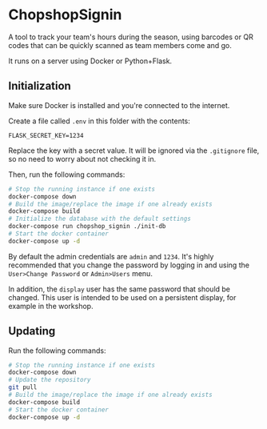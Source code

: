 # ChopshopSignin

A tool to track your team's hours during the season, using barcodes or QR codes that can be quickly scanned as team members come and go.

It runs on a server using Docker or Python+Flask.

## Initialization

Make sure Docker is installed and you're connected to the internet.

Create a file called `.env` in this folder with the contents:

```
FLASK_SECRET_KEY=1234
```

Replace the key with a secret value.
It will be ignored via the `.gitignore` file, so no need to worry about not checking it in.

Then, run the following commands:

```sh
# Stop the running instance if one exists
docker-compose down
# Build the image/replace the image if one already exists
docker-compose build
# Initialize the database with the default settings
docker-compose run chopshop_signin ./init-db
# Start the docker container
docker-compose up -d
```

By default the admin credentials are `admin` and `1234`.
It's highly recommended that you change the password by logging in and using the `User>Change Password` or `Admin>Users` menu.

In addition, the `display` user has the same password that should be changed.
This user is intended to be used on a persistent display, for example in the workshop.

## Updating
Run the following commands:

```sh
# Stop the running instance if one exists
docker-compose down
# Update the repository
git pull
# Build the image/replace the image if one already exists
docker-compose build
# Start the docker container
docker-compose up -d
```